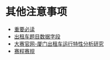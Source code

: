 # 其他注意事项

- [重要必读](https://github.com/TheDisneyF4/warehouse/blob/master/Important.md)
- [出租车题目数据字段](https://github.com/TheDisneyF4/warehouse/blob/master/MetaData.md)
- [大赛官网-厦门出租车运行特性分析研究](http://data.xm.gov.cn/opendata-contest/index.html#/contest_explain?projectId=119297459fb811eab1d014187758def3)
- [赛程赛规](http://data.xm.gov.cn/opendata-contest/index.html#/schedule_rule)
